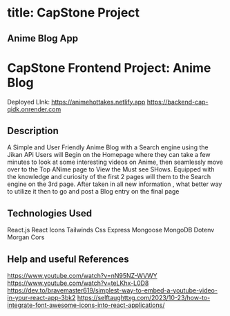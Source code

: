 # title: CapStone Project

## Anime Blog App
# CapStone Frontend Project: Anime Blog
Deployed LInk: https://animehottakes.netlify.app
              https://backend-cap-qidk.onrender.com

## Description
A Simple and User Friendly Anime Blog with a Search engine using the Jikan APi
Users will Begin on the Homepage where they can take a few minutes to look at some interesting videos on Anime, then seamlessly move over to the Top ANime page 
to View the Must see SHows. Equipped with the knowledge and curiosity of the first 2 pages will them to the Search engine on the 3rd page. After taken in all 
new information , what better way to utilize it then to go and post a Blog entry on the final page
## Technologies Used
React.js
React Icons
Tailwinds Css
Express
Mongoose
MongoDB
Dotenv
Morgan
Cors

## Help and useful References

https://www.youtube.com/watch?v=nN95NZ-WVWY
https://www.youtube.com/watch?v=teLKhx-L0D8
https://dev.to/bravemaster619/simplest-way-to-embed-a-youtube-video-in-your-react-app-3bk2
https://selftaughttxg.com/2023/10-23/how-to-integrate-font-awesome-icons-into-react-applications/


